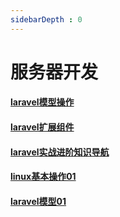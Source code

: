 ```yaml
---
sidebarDepth : 0
---
```


#  服务器开发

#### [laravel模型操作](./laravel模型01.md)

#### [laravel扩展组件](./laravel扩展组件.md)

#### [laravel实战进阶知识导航](./laravel实战进阶知识导航.md)

#### [linux基本操作01](./linux基本操作01.md)

#### [laravel模型01](./laravel模型01.md)
